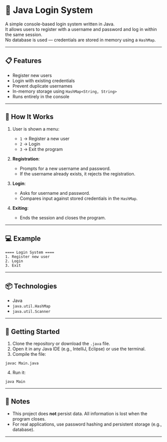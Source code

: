 # 🔐 Java Login System

A simple console-based login system written in Java.  
It allows users to register with a username and password and log in within the same session.  
No database is used — credentials are stored in memory using a `HashMap`.

---

## 📋 Features

- Register new users
- Login with existing credentials
- Prevent duplicate usernames
- In-memory storage using `HashMap<String, String>`
- Runs entirely in the console

---

## 🧠 How It Works

1. User is shown a menu:
   - `1` → Register a new user
   - `2` → Login
   - `3` → Exit the program

2. **Registration**:
   - Prompts for a new username and password.
   - If the username already exists, it rejects the registration.

3. **Login**:
   - Asks for username and password.
   - Compares input against stored credentials in the `HashMap`.

4. **Exiting**:
   - Ends the session and closes the program.

---

## 💻 Example

```
==== Login System ====
1. Register new user
2. Login
3. Exit
```

---

## 📦 Technologies

- Java
- `java.util.HashMap`
- `java.util.Scanner`

---

## 🚀 Getting Started

1. Clone the repository or download the `.java` file.
2. Open it in any Java IDE (e.g., IntelliJ, Eclipse) or use the terminal.
3. Compile the file:

```
javac Main.java
```

4. Run it:

```
java Main
```

---

## 🧾 Notes

- This project does **not** persist data. All information is lost when the program closes.
- For real applications, use password hashing and persistent storage (e.g., database).

---
